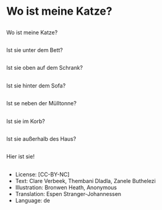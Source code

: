 # Wo ist meine Katze?

##
Wo ist meine Katze?

##
Ist sie unter dem Bett?

##
Ist sie oben auf dem Schrank?

##
Ist sie hinter dem Sofa?

##
Ist se neben der Mülltonne?

##
Ist sie im Korb?

##
Ist sie außerhalb des Haus?

##
Hier ist sie!

##
* License: [CC-BY-NC]
* Text: Clare Verbeek, Thembani Dladla, Zanele Buthelezi
* Illustration: Bronwen Heath, Anonymous
* Translation: Espen Stranger-Johannessen
* Language: de

